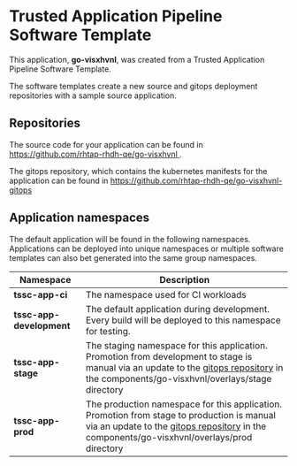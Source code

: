 # Trusted Application Pipeline Software Template

This application, **go-visxhvnl**, was created from a Trusted Application Pipeline Software Template.

The software templates create a new source and gitops deployment repositories with a sample source application. 

## Repositories

The source code for your application can be found in [https://github.com/rhtap-rhdh-qe/go-visxhvnl ](https://github.com/rhtap-rhdh-qe/go-visxhvnl ).
 
The gitops repository, which contains the kubernetes manifests for the application can be found in 
[https://github.com/rhtap-rhdh-qe/go-visxhvnl-gitops ](https://github.com/rhtap-rhdh-qe/go-visxhvnl-gitops ) 

## Application namespaces 

The default application will be found in the following namespaces. Applications can be deployed into unique namespaces or multiple software templates can also bet generated into the same group namespaces.  

|  Namespace   |  Description   |  
| -------- | -------- |
| **tssc-app-ci** | The namespace used for CI workloads |
| **tssc-app-development** | The default application during development. Every build will be deployed to this namespace for testing. |
| **tssc-app-stage** | The staging namespace for this application. Promotion from development to stage is manual via an update to the [gitops repository](https://github.com/rhtap-rhdh-qe/go-visxhvnl-gitops ) in the components/go-visxhvnl/overlays/stage directory |
| **tssc-app-prod** | The production namespace for this application. Promotion from stage to production is manual via an update to the [gitops repository](https://github.com/rhtap-rhdh-qe/go-visxhvnl-gitops ) in the components/go-visxhvnl/overlays/prod directory |
